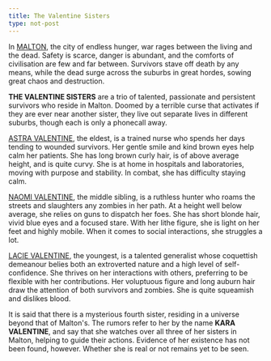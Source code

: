 ```yaml
---
title: The Valentine Sisters
type: not-post
---
```


In [MALTON](http://urbandead.com/), the city of endless hunger, war rages between the living and the dead. Safety is scarce, danger is abundant, and the comforts of civilisation are few and far between. Survivors stave off death by any means, while the dead surge across the suburbs in great hordes, sowing great chaos and destruction.

**THE VALENTINE SISTERS** are a trio of talented, passionate and persistent survivors who reside in Malton. Doomed by a terrible curse that activates if they are ever near another sister, they live out separate lives in different suburbs, though each is only a phonecall away.

[ASTRA VALENTINE](http://www.urbandead.com/profile.cgi?id=2299496), the eldest, is a trained nurse who spends her days tending to wounded survivors. Her gentle smile and kind brown eyes help calm her patients. She has long brown curly hair, is of above average height, and is quite curvy. She is at home in hospitals and laboratories, moving with purpose and stability. In combat, she has difficulty staying calm.

[NAOMI VALENTINE](http://www.urbandead.com/profile.cgi?id=2299498), the middle sibling, is a ruthless hunter who roams the streets and slaughters any zombies in her path. At a height well below average, she relies on guns to dispatch her foes. She has short blonde hair, vivid blue eyes and a focused stare. With her lithe figure, she is light on her feet and highly mobile. When it comes to social interactions, she struggles a lot.

[LACIE VALENTINE](http://www.urbandead.com/profile.cgi?id=2299499), the youngest, is a talented generalist whose coquettish demeanour belies both an extroverted nature and a high level of self-confidence. She thrives on her interactions with others, preferring to be flexible with her contributions. Her voluptuous figure and long auburn hair draw the attention of both survivors and zombies. She is quite squeamish and dislikes blood.

It is said that there is a mysterious fourth sister, residing in a universe beyond that of Malton's. The rumors refer to her by the name **KARA VALENTINE**, and say that she watches over all three of her sisters in Malton, helping to guide their actions. Evidence of her existence has not been found, however. Whether she is real or not remains yet to be seen.